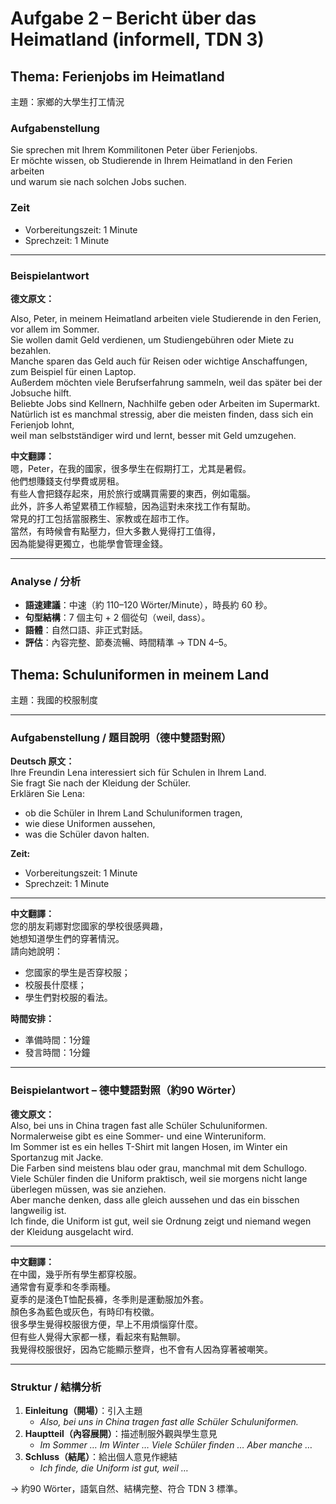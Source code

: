 # Aufgabe 2 – Bericht über das Heimatland (informell, TDN 3)

## Thema: Ferienjobs im Heimatland  
主題：家鄉的大學生打工情況

### Aufgabenstellung  
Sie sprechen mit Ihrem Kommilitonen Peter über Ferienjobs.  
Er möchte wissen, ob Studierende in Ihrem Heimatland in den Ferien arbeiten  
und warum sie nach solchen Jobs suchen.

### Zeit  
- Vorbereitungszeit: 1 Minute  
- Sprechzeit: 1 Minute  

---

### Beispielantwort  
**德文原文：**  

Also, Peter, in meinem Heimatland arbeiten viele Studierende in den Ferien, vor allem im Sommer.  
Sie wollen damit Geld verdienen, um Studiengebühren oder Miete zu bezahlen.  
Manche sparen das Geld auch für Reisen oder wichtige Anschaffungen, zum Beispiel für einen Laptop.  
Außerdem möchten viele Berufserfahrung sammeln, weil das später bei der Jobsuche hilft.  
Beliebte Jobs sind Kellnern, Nachhilfe geben oder Arbeiten im Supermarkt.  
Natürlich ist es manchmal stressig, aber die meisten finden, dass sich ein Ferienjob lohnt,  
weil man selbstständiger wird und lernt, besser mit Geld umzugehen.

**中文翻譯：**  
嗯，Peter，在我的國家，很多學生在假期打工，尤其是暑假。  
他們想賺錢支付學費或房租。  
有些人會把錢存起來，用於旅行或購買需要的東西，例如電腦。  
此外，許多人希望累積工作經驗，因為這對未來找工作有幫助。  
常見的打工包括當服務生、家教或在超市工作。  
當然，有時候會有點壓力，但大多數人覺得打工值得，  
因為能變得更獨立，也能學會管理金錢。

---

### Analyse / 分析  
- **語速建議**：中速（約 110–120 Wörter/Minute），時長約 60 秒。  
- **句型結構**：7 個主句 + 2 個從句（weil, dass）。  
- **語體**：自然口語、非正式對話。  
- **評估**：內容完整、節奏流暢、時間精準 → TDN 4–5。

## Thema: Schuluniformen in meinem Land  
主題：我國的校服制度  

---

### Aufgabenstellung / 題目說明（德中雙語對照）

**Deutsch 原文：**  
Ihre Freundin Lena interessiert sich für Schulen in Ihrem Land.  
Sie fragt Sie nach der Kleidung der Schüler.  
Erklären Sie Lena:  
- ob die Schüler in Ihrem Land Schuluniformen tragen,  
- wie diese Uniformen aussehen,  
- was die Schüler davon halten.  

**Zeit:**  
- Vorbereitungszeit: 1 Minute  
- Sprechzeit: 1 Minute  

---

**中文翻譯：**  
您的朋友莉娜對您國家的學校很感興趣，  
她想知道學生們的穿著情況。  
請向她說明：  
- 您國家的學生是否穿校服；  
- 校服長什麼樣；  
- 學生們對校服的看法。  

**時間安排：**  
- 準備時間：1分鐘  
- 發言時間：1分鐘  

---

### Beispielantwort – 德中雙語對照（約90 Wörter）

**德文原文：**  
Also, bei uns in China tragen fast alle Schüler Schuluniformen.  
Normalerweise gibt es eine Sommer- und eine Winteruniform.  
Im Sommer ist es ein helles T-Shirt mit langen Hosen, im Winter ein Sportanzug mit Jacke.  
Die Farben sind meistens blau oder grau, manchmal mit dem Schullogo.  
Viele Schüler finden die Uniform praktisch, weil sie morgens nicht lange überlegen müssen, was sie anziehen.  
Aber manche denken, dass alle gleich aussehen und das ein bisschen langweilig ist.  
Ich finde, die Uniform ist gut, weil sie Ordnung zeigt und niemand wegen der Kleidung ausgelacht wird.  

---

**中文翻譯：**  
在中國，幾乎所有學生都穿校服。  
通常會有夏季和冬季兩種。  
夏季的是淺色T恤配長褲，冬季則是運動服加外套。  
顏色多為藍色或灰色，有時印有校徽。  
很多學生覺得校服很方便，早上不用煩惱穿什麼。  
但有些人覺得大家都一樣，看起來有點無聊。  
我覺得校服很好，因為它能顯示整齊，也不會有人因為穿著被嘲笑。  

---

### Struktur / 結構分析  

1. **Einleitung（開場）**：引入主題  
   - *Also, bei uns in China tragen fast alle Schüler Schuluniformen.*  
2. **Hauptteil（內容展開）**：描述制服外觀與學生意見  
   - *Im Sommer … Im Winter … Viele Schüler finden … Aber manche …*  
3. **Schluss（結尾）**：給出個人意見作總結  
   - *Ich finde, die Uniform ist gut, weil …*  

→ 約90 Wörter，語氣自然、結構完整、符合 TDN 3 標準。



